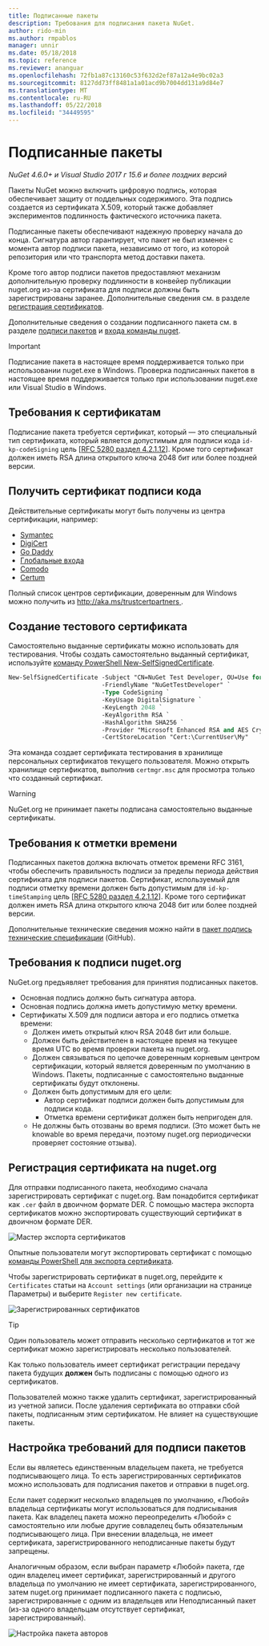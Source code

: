 ```yaml
---
title: Подписанные пакеты
description: Требования для подписания пакета NuGet.
author: rido-min
ms.author: rmpablos
manager: unnir
ms.date: 05/18/2018
ms.topic: reference
ms.reviewer: ananguar
ms.openlocfilehash: 72fb1a87c13160c53f632d2ef87a12a4e9bc02a3
ms.sourcegitcommit: 8127dd73ff8481a1a01acd9b7004dd131a9d84e7
ms.translationtype: MT
ms.contentlocale: ru-RU
ms.lasthandoff: 05/22/2018
ms.locfileid: "34449595"
---
```

# <a name="signed-packages"></a>Подписанные пакеты

*NuGet 4.6.0+ и Visual Studio 2017 г 15.6 и более поздних версий*

Пакеты NuGet можно включить цифровую подпись, которая обеспечивает защиту от поддельных содержимого. Эта подпись создается из сертификата X.509, который также добавляет экспериментов подлинность фактического источника пакета.

Подписанные пакеты обеспечивают надежную проверку начала до конца. Сигнатура автор гарантирует, что пакет не был изменен с момента автор подписи пакета, независимо от того, из которой репозитория или что транспорта метод доставки пакета.

Кроме того автор подписи пакетов предоставляют механизм дополнительную проверку подлинности в конвейер публикации nuget.org из-за сертификата для подписи должны быть зарегистрированы заранее. Дополнительные сведения см. в разделе [регистрация сертификатов](#register-certificate-on-nugetorg).

Дополнительные сведения о создании подписанного пакета см. в разделе [подписи пакетов](../create-packages/Sign-a-package.md) и [входа команды nuget](../tools/cli-ref-sign.md).

> [!Important]
> Подписание пакета в настоящее время поддерживается только при использовании nuget.exe в Windows. Проверка подписанных пакетов в настоящее время поддерживается только при использовании nuget.exe или Visual Studio в Windows.

## <a name="certificate-requirements"></a>Требования к сертификатам

Подписание пакета требуется сертификат, который — это специальный тип сертификата, который является допустимым для подписи кода `id-kp-codeSigning` цель [[RFC 5280 раздел 4.2.1.12](https://tools.ietf.org/html/rfc5280#section-4.2.1.12)]. Кроме того сертификат должен иметь RSA длина открытого ключа 2048 бит или более поздней версии.

## <a name="get-a-code-signing-certificate"></a>Получить сертификат подписи кода

Действительные сертификаты могут быть получены из центра сертификации, например:

- [Symantec](https://trustcenter.websecurity.symantec.com/process/trust/productOptions?productType=SoftwareValidationClass3)
- [DigiCert](https://www.digicert.com/code-signing/)
- [Go Daddy](https://www.godaddy.com/web-security/code-signing-certificate)
- [Глобальные входа](https://www.globalsign.com/en/code-signing-certificate/)
- [Comodo](https://www.comodo.com/e-commerce/code-signing/code-signing-certificate.php)
- [Certum](https://www.certum.eu/certum/cert,offer_en_open_source_cs.xml) 

Полный список центров сертификации, доверенным для Windows можно получить из [ http://aka.ms/trustcertpartners ](http://aka.ms/trustcertpartners).

## <a name="create-a-test-certificate"></a>Создание тестового сертификата

Самостоятельно выданные сертификаты можно использовать для тестирования. Чтобы создать самостоятельно выданный сертификат, используйте [команду PowerShell New-SelfSignedCertificate](/powershell/module/pkiclient/new-selfsignedcertificate.md).

```ps
New-SelfSignedCertificate -Subject "CN=NuGet Test Developer, OU=Use for testing purposes ONLY" `
                          -FriendlyName "NuGetTestDeveloper" `
                          -Type CodeSigning `
                          -KeyUsage DigitalSignature `
                          -KeyLength 2048 `
                          -KeyAlgorithm RSA `
                          -HashAlgorithm SHA256 `
                          -Provider "Microsoft Enhanced RSA and AES Cryptographic Provider" `
                          -CertStoreLocation "Cert:\CurrentUser\My" 
```

Эта команда создает сертификата тестирования в хранилище персональных сертификатов текущего пользователя. Можно открыть хранилище сертификатов, выполнив `certmgr.msc` для просмотра только что созданный сертификат.

> [!Warning]
> NuGet.org не принимает пакеты подписана самостоятельно выданные сертификаты.

## <a name="timestamp-requirements"></a>Требования к отметки времени

Подписанных пакетов должна включать отметок времени RFC 3161, чтобы обеспечить правильность подписи за пределы периода действия сертификата для подписи пакетов. Сертификат, используемый для подписи отметку времени должен быть допустимым для `id-kp-timeStamping` цель [[RFC 5280 раздел 4.2.1.12](https://tools.ietf.org/html/rfc5280#section-4.2.1.12)]. Кроме того сертификат должен иметь RSA длина открытого ключа 2048 бит или более поздней версии.

Дополнительные технические сведения можно найти в [пакет подпись технические спецификации](https://github.com/NuGet/Home/wiki/Package-Signatures-Technical-Details) (GitHub).

## <a name="signature-requirements-on-nugetorg"></a>Требования к подписи nuget.org

NuGet.org предъявляет требования для принятия подписанных пакетов.

- Основная подпись должно быть сигнатура автора.
- Основная подпись должна иметь допустимую метку времени.
- Сертификаты X.509 для подписи автора и его подпись отметка времени:
  - Должен иметь открытый ключ RSA 2048 бит или больше.
  - Должен быть действителен в настоящее время на текущее время UTC во время проверки пакета на nuget.org.
  - Должен связываться по цепочке доверенным корневым центром сертификации, который является доверенным по умолчанию в Windows. Пакеты, подписанные с самостоятельно выданные сертификаты будут отклонены.
  - Должен быть допустимым для его цели: 
    - Автор сертификат подписи должен быть допустимым для подписи кода.
    - Отметка времени сертификат должен быть непригоден для.
  - Не должны быть отозваны во время подписи. (Это может быть не knowable во время передачи, поэтому nuget.org периодически проверяет состояние отзыва).

## <a name="register-certificate-on-nugetorg"></a>Регистрация сертификата на nuget.org

Для отправки подписанного пакета, необходимо сначала зарегистрировать сертификат с nuget.org. Вам понадобится сертификат как `.cer` файл в двоичном формате DER. С помощью мастера экспорта сертификатов можно экспортировать существующий сертификат в двоичном формате DER.

![Мастер экспорта сертификатов](media/CertificateExportWizard.png)

Опытные пользователи могут экспортировать сертификат с помощью [команды PowerShell для экспорта сертификата](/powershell/module/pkiclient/export-certificate.md).

Чтобы зарегистрировать сертификат в nuget.org, перейдите к `Certificates` статьи на `Account settings` (или организации на странице Параметры) и выберите `Register new certificate`.

![Зарегистрированных сертификатов](media/registered-certs.png)

> [!Tip]
> Один пользователь может отправить несколько сертификатов и тот же сертификат можно зарегистрировать несколько пользователей.

Как только пользователь имеет сертификат регистрации передачу пакета будущих **должен** быть подписаны с помощью одного из сертификатов.

Пользователей можно также удалить сертификат, зарегистрированный из учетной записи. После удаления сертификата во отправки сбой пакеты, подписанным этим сертификатом. Не влияет на существующие пакеты.

## <a name="configure-package-signing-requirements"></a>Настройка требований для подписи пакетов

Если вы являетесь единственным владельцем пакета, не требуется подписывающего лица. То есть зарегистрированных сертификатов можно использовать для подписания пакетов и отправки в nuget.org.

Если пакет содержит несколько владельцев по умолчанию, «Любой» владельца сертификаты могут использоваться для подписывания пакета. Как владелец пакета можно переопределить «Любой» с самостоятельно или любые другие совладелец быть обязательным подписывающего лица. При внесении владельца, не имеет сертификата, зарегистрированного неподписанные пакеты будут запрещены. 

Аналогичным образом, если выбран параметр «Любой» пакета, где один владелец имеет сертификат, зарегистрированный и другого владельца по умолчанию не имеет сертификата, зарегистрированного, затем nuget.org принимает подписанного пакета с подписью, зарегистрированные с одним из владельцев или Неподписанный пакет (из-за одного владельцам отсутствует сертификат, зарегистрированный).

![Настройка пакета авторов](media/configure-package-signers.png)

